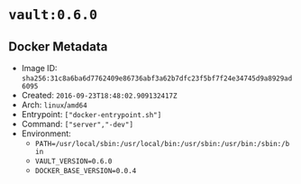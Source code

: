 # `vault:0.6.0`

## Docker Metadata

- Image ID: `sha256:31c8a6ba6d7762409e86736abf3a62b7dfc23f5bf7f24e34745d9a8929ad6095`
- Created: `2016-09-23T18:48:02.909132417Z`
- Arch: `linux`/`amd64`
- Entrypoint: `["docker-entrypoint.sh"]`
- Command: `["server","-dev"]`
- Environment:
  - `PATH=/usr/local/sbin:/usr/local/bin:/usr/sbin:/usr/bin:/sbin:/bin`
  - `VAULT_VERSION=0.6.0`
  - `DOCKER_BASE_VERSION=0.0.4`

